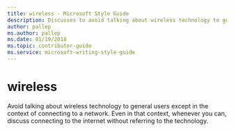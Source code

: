 ```yaml
---
title: wireless - Microsoft Style Guide
description: Discusses to avoid talking about wireless technology to general users except in the context of connecting to a network.
author: pallep
ms.author: pallep
ms.date: 01/19/2018
ms.topic: contributor-guide
ms.service: microsoft-writing-style-guide
---
```


# wireless

Avoid
talking about wireless technology to general users except in the
context of connecting to a network. Even in that context, whenever
you can, discuss connecting to the internet without referring to the
technology. 
